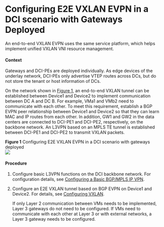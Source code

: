 Configuring E2E VXLAN EVPN in a DCI scenario with Gateways Deployed
===================================================================

An end-to-end VXLAN EVPN uses the same service platform, which helps implement unified VXLAN VNI resource management.

#### Context

Gateways and DCI-PEs are deployed individually. As edge devices of the underlay network, DCI-PEs only advertise VTEP routes across DCs, but do not store the tenant or host information of DCs.

On the network shown in [Figure 1](#EN-US_TASK_0172363944__fig_dc_vrp_dci_cfg_000301), an end-to-end VXLAN tunnel can be established between Device1 and Device2 to implement communication between DC A and DC B. For example, VMa1 and VMb2 need to communicate with each other. To meet this requirement, establish a BGP EVPN peer relationship between Device1 and Device2 so that they can learn MAC and IP routes from each other. In addition, GW1 and GW2 in the data centers are connected to DCI-PE1 and DCI-PE2, respectively, on the backbone network. An L3VPN based on an MPLS TE tunnel is established between DCI-PE1 and DCI-PE2 to transmit VXLAN packets.

**Figure 1** Configuring E2E VXLAN EVPN in a DCI scenario with gateways deployed  
![](figure/en-us_image_0269830782.png)

#### Procedure

1. Configure basic L3VPN functions on the DCI backbone network. For configuration details, see [Configuring a Basic BGP/MPLS IP VPN](dc_vrp_mpls-l3vpn-v4_cfg_0154.html).
2. Configure an E2E VXLAN tunnel based on BGP EVPN on Device1 and Device2. For details, see [Configuring VXLAN](dc_vrp_vxlan_cfg_1216.html).
   
   
   
   If only Layer 2 communication between VMs needs to be implemented, Layer 3 gateways do not need to be configured. If VMs need to communicate with each other at Layer 3 or with external networks, a Layer 3 gateway needs to be configured.